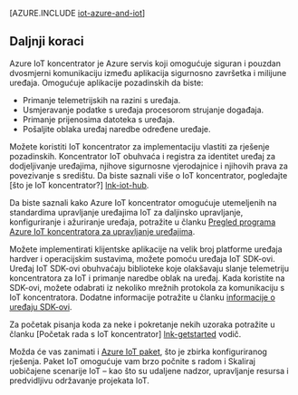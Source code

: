 <properties
 pageTitle="Azure rješenja za Internet stvari | Microsoft Azure"
 description="Pregled IoT na Azure uključujući arhitekturu rješenja za uzorak i njegovom Azure IoT koncentrator, uređaj SDK-ovi i konfiguriranog rješenja"
 services="iot-hub"
 documentationCenter=""
 authors="dominicbetts"
 manager="timlt"
 editor=""/>

<tags
 ms.service="iot-hub"
 ms.devlang="na"
 ms.topic="get-started-article"
 ms.tgt_pltfrm="na"
 ms.workload="na"
 ms.date="10/05/2016"
 ms.author="dobett"/>

[AZURE.INCLUDE [iot-azure-and-iot](../../includes/iot-azure-and-iot.md)]

## <a name="next-steps"></a>Daljnji koraci

Azure IoT koncentrator je Azure servis koji omogućuje siguran i pouzdan dvosmjerni komunikaciju između aplikacija sigurnosno završetka i milijune uređaja. Omogućuje aplikacije pozadinskih da biste:

- Primanje telemetrijskih na razini s uređaja.
- Usmjeravanje podatke s uređaja procesorom strujanje događaja.
- Primanje prijenosima datoteka s uređaja.
- Pošaljite oblaka uređaj naredbe određene uređaje.

Možete koristiti IoT koncentrator za implementaciju vlastiti za rješenje pozadinskih. Koncentrator IoT obuhvaća i registra za identitet uređaj za dodjeljivanje uređajima, njihove sigurnosne vjerodajnice i njihovih prava za povezivanje s središtu. Da biste saznali više o IoT koncentrator, pogledajte [što je IoT koncentrator?] [lnk-iot-hub].

Da biste saznali kako Azure IoT koncentrator omogućuje utemeljenih na standardima upravljanje uređajima IoT za daljinsko upravljanje, konfiguriranje i ažuriranje uređaja, potražite u članku [Pregled programa Azure IoT koncentratora za upravljanje uređajima][lnk-device-management].

Možete implementirati klijentske aplikacije na velik broj platforme uređaja hardver i operacijskim sustavima, možete pomoću uređaja IoT SDK-ovi. Uređaj IoT SDK-ovi obuhvaćaju biblioteke koje olakšavaju slanje telemetriju koncentratora za IoT i primanje naredbe oblak na uređaj. Kada koristite na SDK-ovi, možete odabrati iz nekoliko mrežnih protokola za komunikaciju s IoT koncentratora. Dodatne informacije potražite u članku [informacije o uređaju SDK-ovi][lnk-device-sdks].

Za početak pisanja koda za neke i pokretanje nekih uzoraka potražite u članku [Početak rada s IoT koncentrator] [ lnk-getstarted] vodič.

Možda će vas zanimati i [Azure IoT paket][lnk-iot-suite], što je zbirka konfiguriranog rješenja. Paket IoT omogućuje vam brzo počnite s radom i Skaliraj uobičajene scenarije IoT – kao što su udaljene nadzor, upravljanje resursa i predvidljivu održavanje projekata IoT.

[lnk-getstarted]: iot-hub-csharp-csharp-getstarted.md
[lnk-device-sdks]: https://github.com/Azure/azure-iot-sdks/blob/master/readme.md
[lnk-iot-hub]: iot-hub-what-is-iot-hub.md
[lnk-iot-suite]: https://azure.microsoft.com/documentation/suites/iot-suite/
[lnk-iotdev]: https://azure.microsoft.com/develop/iot/
[lnk-device-management]: iot-hub-device-management-overview.md